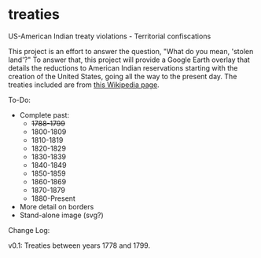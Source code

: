 # treaties
US-American Indian treaty violations - Territorial confiscations

This project is an effort to answer the question, "What do you mean, 'stolen land'?" 
To answer that, this project will provide a Google Earth overlay that details the reductions to American Indian reservations starting with the creation of the United States, going all the way to the present day. The treaties included are from [this Wikipedia page](https://en.wikipedia.org/wiki/List_of_United_States_treaties#U.S.%E2%80%93Native_American_treaties).

To-Do:  
* Complete past:  
  - <s>1788-1799</s>  
  - 1800-1809  
  - 1810-1819  
  - 1820-1829  
  - 1830-1839  
  - 1840-1849  
  - 1850-1859  
  - 1860-1869  
  - 1870-1879  
  - 1880-Present  
* More detail on borders
* Stand-alone image (svg?)

Change Log:

v0.1:
Treaties between years 1778 and 1799.
